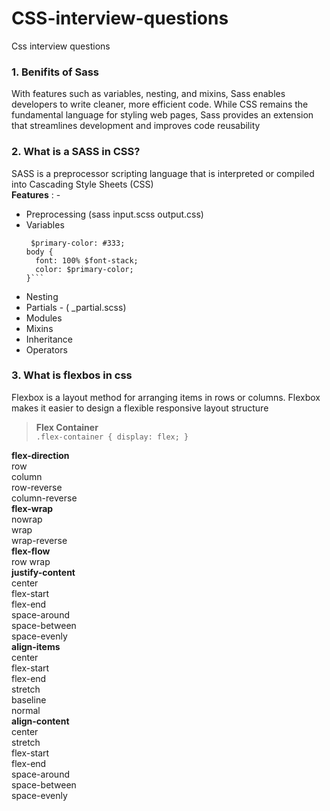 # CSS-interview-questions
Css interview questions

### 1. Benifits of Sass ###

With features such as variables, nesting, and mixins, Sass enables developers to write cleaner, more efficient code. While CSS remains the fundamental language for styling web pages, Sass provides an extension that streamlines development and improves code reusability

### 2. What is a SASS in CSS? ###

SASS is a preprocessor scripting language that is interpreted or compiled into Cascading Style Sheets (CSS)  
**Features** : - 
- Preprocessing (sass input.scss output.css)
- Variables    
  ```$font-stack: Helvetica, sans-serif;
   $primary-color: #333;
  body {
    font: 100% $font-stack;
    color: $primary-color;
  }```
- Nesting
- Partials - ( _partial.scss)  
- Modules
- Mixins
- Inheritance
- Operators
### 3. What is flexbos in css ###  
Flexbox is a layout method for arranging items in rows or columns. Flexbox makes it easier to design a flexible responsive layout structure  
>**Flex Container**  
`.flex-container {
  display: flex;
  }`  

**flex-direction**  
row  
column  
row-reverse  
column-reverse  
**flex-wrap**    
nowrap  
wrap  
wrap-reverse  
**flex-flow**    
row wrap  
**justify-content**    
center  
flex-start  
flex-end  
space-around  
space-between  
space-evenly  
**align-items**  
center  
flex-start  
flex-end  
stretch  
baseline  
normal  
**align-content**  
center  
stretch  
flex-start  
flex-end  
space-around  
space-between  
space-evenly  

